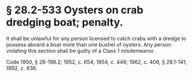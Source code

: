 # § 28.2-533 Oysters on crab dredging boat; penalty.

<p>It shall be unlawful for any person licensed to catch crabs with a dredge to possess aboard a boat more than one bushel of oysters. Any person violating this section shall be guilty of a Class 1 misdemeanor.</p><p>Code 1950, § 28-196.2; 1952, c. 654; 1954, c. 446; 1962, c. 406, § 28.1-141; 1992, c. 836.</p>